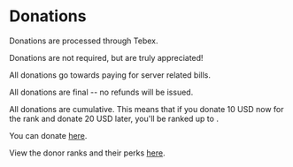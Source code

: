 # Donations

Donations are processed through Tebex.

Donations are not required, but are truly appreciated!

All donations go towards paying for server related bills.

All donations are final -- no refunds will be issued.

All donations are cumulative.  This means that if you donate 10 USD now
for the <rank class="donor"> rank and donate 20 USD later, you'll be
ranked up to <rank class="patron">.

You can donate [here](https://farlandsdonations.tebex.io).

View the donor ranks and their perks [here](../ranks.md#donor-ranks).

<!-- 
TODO: This would be hella cool

## Donors

<div id="donor-list">
Loading...
</div> 

<script>
const div = document.querySelector('#donor-list');
(async () => {
    const res = await fetch('https://farlandsmc.net/api/donors');
    const out = await res.json();
    div.innerHTML = out.join('<br>');
})();
</script>
-->
